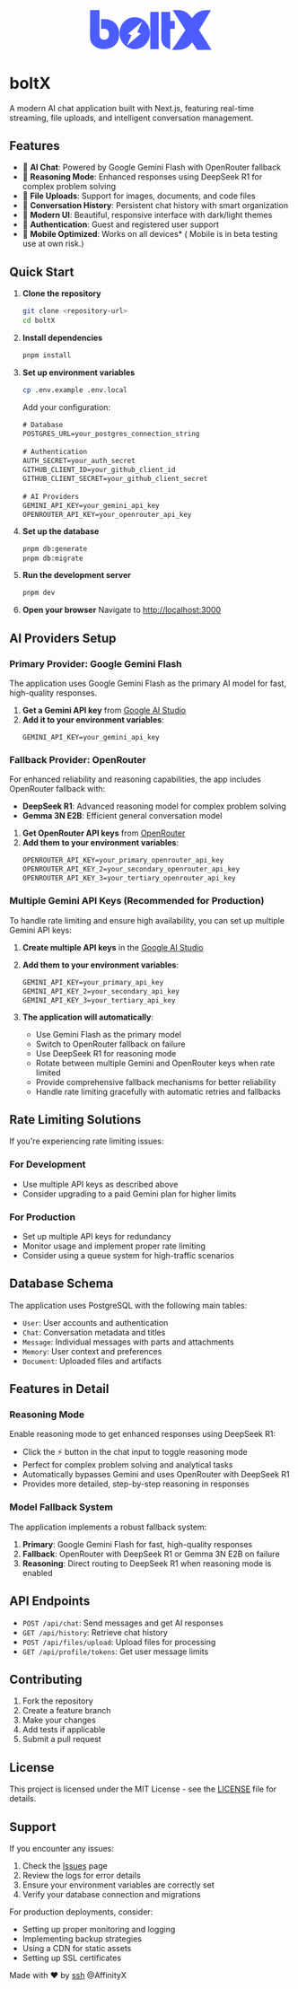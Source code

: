 <div align="center">
  <img src="public/images/dark.svg" alt="boltX logo" width="220" />
</div>

# boltX

A modern AI chat application built with Next.js, featuring real-time streaming, file uploads, and intelligent conversation management.

## Features

- 🤖 **AI Chat**: Powered by Google Gemini Flash with OpenRouter fallback
- 🧠 **Reasoning Mode**: Enhanced responses using DeepSeek R1 for complex problem solving
- 📁 **File Uploads**: Support for images, documents, and code files
- 🔄 **Conversation History**: Persistent chat history with smart organization
- 🎨 **Modern UI**: Beautiful, responsive interface with dark/light themes
- 🔐 **Authentication**: Guest and registered user support
- 📱 **Mobile Optimized**: Works on all devices* ( Mobile is in beta testing use at own risk.) 

## Quick Start

1. **Clone the repository**
   ```bash
   git clone <repository-url>
   cd boltX
   ```

2. **Install dependencies**
   ```bash
   pnpm install
   ```

3. **Set up environment variables**
   ```bash
   cp .env.example .env.local
   ```

   Add your configuration:
   ```env
   # Database
   POSTGRES_URL=your_postgres_connection_string
   
   # Authentication
   AUTH_SECRET=your_auth_secret
   GITHUB_CLIENT_ID=your_github_client_id
   GITHUB_CLIENT_SECRET=your_github_client_secret
   
   # AI Providers
   GEMINI_API_KEY=your_gemini_api_key
   OPENROUTER_API_KEY=your_openrouter_api_key
   ```

4. **Set up the database**
   ```bash
   pnpm db:generate
   pnpm db:migrate
   ```

5. **Run the development server**
   ```bash
   pnpm dev
   ```

6. **Open your browser**
   Navigate to [http://localhost:3000](http://localhost:3000)

## AI Providers Setup

### Primary Provider: Google Gemini Flash
The application uses Google Gemini Flash as the primary AI model for fast, high-quality responses.

1. **Get a Gemini API key** from [Google AI Studio](https://aistudio.google.com/app/apikey)
2. **Add it to your environment variables**:
   ```env
   GEMINI_API_KEY=your_gemini_api_key
   ```

### Fallback Provider: OpenRouter
For enhanced reliability and reasoning capabilities, the app includes OpenRouter fallback with:
- **DeepSeek R1**: Advanced reasoning model for complex problem solving
- **Gemma 3N E2B**: Efficient general conversation model

1. **Get OpenRouter API keys** from [OpenRouter](https://openrouter.ai)
2. **Add them to your environment variables**:
   ```env
   OPENROUTER_API_KEY=your_primary_openrouter_api_key
   OPENROUTER_API_KEY_2=your_secondary_openrouter_api_key
   OPENROUTER_API_KEY_3=your_tertiary_openrouter_api_key
   ```

### Multiple Gemini API Keys (Recommended for Production)
To handle rate limiting and ensure high availability, you can set up multiple Gemini API keys:

1. **Create multiple API keys** in the [Google AI Studio](https://aistudio.google.com/app/apikey)

2. **Add them to your environment variables**:
   ```env
   GEMINI_API_KEY=your_primary_api_key
   GEMINI_API_KEY_2=your_secondary_api_key
   GEMINI_API_KEY_3=your_tertiary_api_key
   ```

3. **The application will automatically**:
   - Use Gemini Flash as the primary model
   - Switch to OpenRouter fallback on failure
   - Use DeepSeek R1 for reasoning mode
   - Rotate between multiple Gemini and OpenRouter keys when rate limited
   - Provide comprehensive fallback mechanisms for better reliability
   - Handle rate limiting gracefully with automatic retries and fallbacks

## Rate Limiting Solutions

If you're experiencing rate limiting issues:

### For Development
- Use multiple API keys as described above
- Consider upgrading to a paid Gemini plan for higher limits

### For Production
- Set up multiple API keys for redundancy
- Monitor usage and implement proper rate limiting
- Consider using a queue system for high-traffic scenarios

## Database Schema

The application uses PostgreSQL with the following main tables:
- `User`: User accounts and authentication
- `Chat`: Conversation metadata and titles
- `Message`: Individual messages with parts and attachments
- `Memory`: User context and preferences
- `Document`: Uploaded files and artifacts

## Features in Detail

### Reasoning Mode
Enable reasoning mode to get enhanced responses using DeepSeek R1:
- Click the ⚡ button in the chat input to toggle reasoning mode
- Perfect for complex problem solving and analytical tasks
- Automatically bypasses Gemini and uses OpenRouter with DeepSeek R1
- Provides more detailed, step-by-step reasoning in responses

### Model Fallback System
The application implements a robust fallback system:
1. **Primary**: Google Gemini Flash for fast, high-quality responses
2. **Fallback**: OpenRouter with DeepSeek R1 or Gemma 3N E2B on failure
3. **Reasoning**: Direct routing to DeepSeek R1 when reasoning mode is enabled

## API Endpoints

- `POST /api/chat`: Send messages and get AI responses
- `GET /api/history`: Retrieve chat history
- `POST /api/files/upload`: Upload files for processing
- `GET /api/profile/tokens`: Get user message limits

## Contributing

1. Fork the repository
2. Create a feature branch
3. Make your changes
4. Add tests if applicable
5. Submit a pull request

## License

This project is licensed under the MIT License - see the [LICENSE](LICENSE) file for details.

## Support

If you encounter any issues:

1. Check the [Issues](https://github.com/your-repo/boltX/issues) page
2. Review the logs for error details
3. Ensure your environment variables are correctly set
4. Verify your database connection and migrations

For production deployments, consider:
- Setting up proper monitoring and logging
- Implementing backup strategies
- Using a CDN for static assets
- Setting up SSL certificates

Made with ❤️ by [ssh](https://github.com/sshssn) @AffinityX

